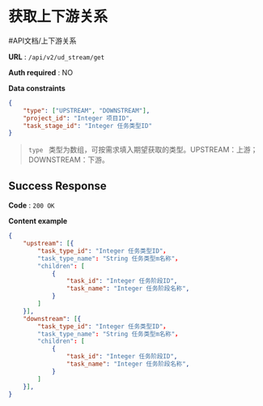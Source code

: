 # 获取上下游关系
#API文档/上下游关系

**URL** : `/api/v2/ud_stream/get`

**Auth required** : NO

**Data constraints**

```json
{
    "type": ["UPSTREAM", "DOWNSTREAM"],
    "project_id": "Integer 项目ID",
    "task_stage_id": "Integer 任务类型ID"
}
```

> `type ` 类型为数组，可按需求填入期望获取的类型。UPSTREAM：上游；DOWNSTREAM：下游。  

## Success Response

**Code** : `200 OK`

**Content example**

```json
{
    "upstream": [{
        "task_type_id": "Integer 任务类型ID"，
        "task_type_name": "String 任务类型m名称"，
        "children": [
            {
                "task_id": "Integer 任务阶段ID",
                "task_name": "Integer 任务阶段名称",
            }
        ]
    }],
    "downstream": [{
        "task_type_id": "Integer 任务类型ID"，
        "task_type_name": "String 任务类型m名称"，
        "children": [
            {
                "task_id": "Integer 任务阶段ID",
                "task_name": "Integer 任务阶段名称",
            }
        ]
    }],
}
```

